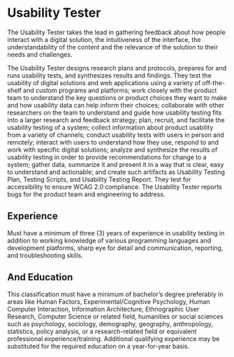 
# Usability Tester    
The Usability Tester takes the lead in gathering feedback about how people interact with a digital solution, the intuitiveness of the interface, the understandability of the content and the relevance of the solution to their needs and challenges.

The Usability Tester designs research plans and protocols, prepares for and runs usability tests, and synthesizes results and findings. They test the usability of digital solutions and web applications using a variety of off-the-shelf and custom programs and platforms; work closely with the product team to understand the key questions or product choices they want to make and how usability data can help inform their choices; collaborate with other researchers on the team to understand and guide how usability testing fits into a larger research and feedback strategy; plan, recruit, and facilitate the usability testing of a system; collect information about product usability from a variety of channels; conduct usability tests with users in person and remotely; interact with users to understand how they use, respond to and work with specific digital solutions; analyze and synthesize the results of usability testing in order to provide recommendations for change to a system; gather data, summarize it and present it in a way that is clear, easy to understand and actionable; and create such artifacts as Usability Testing Plan, Testing Scripts, and Usability Testing Report. They test for accessibility to ensure WCAG 2.0 compliance. The Usability Tester reports bugs for the product team and engineering to address.

## Experience
Must have a minimum of three (3) years of experience in usability testing in addition to working knowledge of various programming languages and development platforms, sharp eye for detail and communication, reporting, and troubleshooting skills.

## And Education
This classification must have a minimum of bachelor’s degree preferably in areas like Human Factors, Experimental/Cognitive Psychology, Human Computer Interaction, Information Architecture, Ethnographic User Research, Computer Science or related field, humanities or social sciences such as psychology, sociology, demography, geography, anthropology, statistics, policy analysis, or a research-related field or equivalent professional experience/training. Additional qualifying experience may be substituted for the required education on a year-for-year basis.
